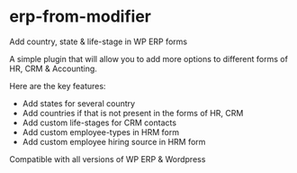 # erp-from-modifier
Add country, state &amp; life-stage in WP ERP forms

A simple plugin that will allow you to add more options to different forms of HR, CRM & Accounting.

Here are the key features:
* Add states for several country
* Add countries if that is not present in the forms of HR, CRM
* Add custom life-stages for CRM contacts
* Add custom employee-types in HRM form
* Add custom employee hiring source in HRM form

Compatible with all versions of WP ERP & Wordpress
